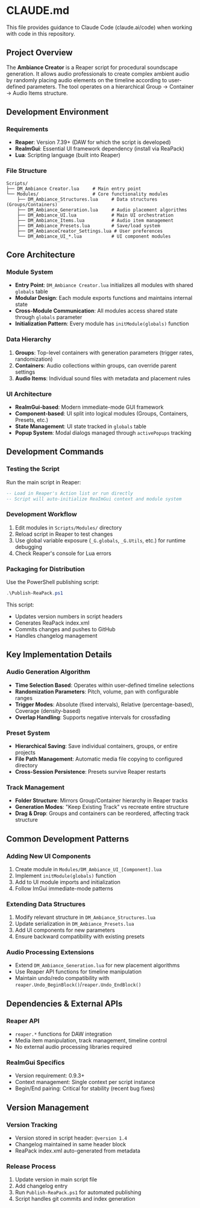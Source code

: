 # CLAUDE.md

This file provides guidance to Claude Code (claude.ai/code) when working with code in this repository.

## Project Overview

The **Ambiance Creator** is a Reaper script for procedural soundscape generation. It allows audio professionals to create complex ambient audio by randomly placing audio elements on the timeline according to user-defined parameters. The tool operates on a hierarchical Group → Container → Audio Items structure.

## Development Environment

### Requirements
- **Reaper**: Version 7.39+ (DAW for which the script is developed)
- **ReaImGui**: Essential UI framework dependency (install via ReaPack)
- **Lua**: Scripting language (built into Reaper)

### File Structure
```
Scripts/
├── DM_Ambiance Creator.lua     # Main entry point
└── Modules/                    # Core functionality modules
    ├── DM_Ambiance_Structures.lua     # Data structures (Groups/Containers)
    ├── DM_Ambiance_Generation.lua     # Audio placement algorithms
    ├── DM_Ambiance_UI.lua             # Main UI orchestration
    ├── DM_Ambiance_Items.lua          # Audio item management
    ├── DM_Ambiance_Presets.lua        # Save/load system
    ├── DM_AmbianceCreator_Settings.lua # User preferences
    └── DM_Ambiance_UI_*.lua           # UI component modules
```

## Core Architecture

### Module System
- **Entry Point**: `DM_Ambiance Creator.lua` initializes all modules with shared `globals` table
- **Modular Design**: Each module exports functions and maintains internal state
- **Cross-Module Communication**: All modules access shared state through `globals` parameter
- **Initialization Pattern**: Every module has `initModule(globals)` function

### Data Hierarchy
1. **Groups**: Top-level containers with generation parameters (trigger rates, randomization)
2. **Containers**: Audio collections within groups, can override parent settings
3. **Audio Items**: Individual sound files with metadata and placement rules

### UI Architecture
- **ReaImGui-based**: Modern immediate-mode GUI framework
- **Component-based**: UI split into logical modules (Groups, Containers, Presets, etc.)
- **State Management**: UI state tracked in `globals` table
- **Popup System**: Modal dialogs managed through `activePopups` tracking

## Development Commands

### Testing the Script
Run the main script in Reaper:
```lua
-- Load in Reaper's Action list or run directly
-- Script will auto-initialize ReaImGui context and module system
```

### Development Workflow
1. Edit modules in `Scripts/Modules/` directory
2. Reload script in Reaper to test changes
3. Use global variable exposure (`_G.globals`, `_G.Utils`, etc.) for runtime debugging
4. Check Reaper's console for Lua errors

### Packaging for Distribution
Use the PowerShell publishing script:
```powershell
.\Publish-ReaPack.ps1
```
This script:
- Updates version numbers in script headers
- Generates ReaPack index.xml
- Commits changes and pushes to GitHub
- Handles changelog management

## Key Implementation Details

### Audio Generation Algorithm
- **Time Selection Based**: Operates within user-defined timeline selections
- **Randomization Parameters**: Pitch, volume, pan with configurable ranges
- **Trigger Modes**: Absolute (fixed intervals), Relative (percentage-based), Coverage (density-based)
- **Overlap Handling**: Supports negative intervals for crossfading

### Preset System
- **Hierarchical Saving**: Save individual containers, groups, or entire projects
- **File Path Management**: Automatic media file copying to configured directory
- **Cross-Session Persistence**: Presets survive Reaper restarts

### Track Management
- **Folder Structure**: Mirrors Group/Container hierarchy in Reaper tracks
- **Generation Modes**: "Keep Existing Track" vs recreate entire structure
- **Drag & Drop**: Groups and containers can be reordered, affecting track structure

## Common Development Patterns

### Adding New UI Components
1. Create module in `Modules/DM_Ambiance_UI_[Component].lua`
2. Implement `initModule(globals)` function
3. Add to UI module imports and initialization
4. Follow ImGui immediate-mode patterns

### Extending Data Structures
1. Modify relevant structure in `DM_Ambiance_Structures.lua`
2. Update serialization in `DM_Ambiance_Presets.lua`
3. Add UI components for new parameters
4. Ensure backward compatibility with existing presets

### Audio Processing Extensions
- Extend `DM_Ambiance_Generation.lua` for new placement algorithms
- Use Reaper API functions for timeline manipulation
- Maintain undo/redo compatibility with `reaper.Undo_BeginBlock()`/`reaper.Undo_EndBlock()`

## Dependencies & External APIs

### Reaper API
- `reaper.*` functions for DAW integration
- Media item manipulation, track management, timeline control
- No external audio processing libraries required

### ReaImGui Specifics
- Version requirement: 0.9.3+
- Context management: Single context per script instance
- Begin/End pairing: Critical for stability (recent bug fixes)

## Version Management

### Version Tracking
- Version stored in script header: `@version 1.4`
- Changelog maintained in same header block
- ReaPack index.xml auto-generated from metadata

### Release Process
1. Update version in main script file
2. Add changelog entry
3. Run `Publish-ReaPack.ps1` for automated publishing
4. Script handles git commits and index generation